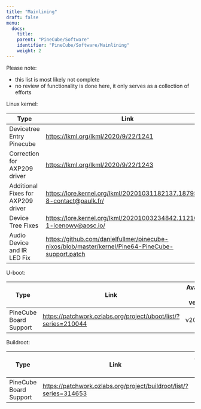 ```yaml
---
title: "Mainlining"
draft: false
menu:
  docs:
    title:
    parent: "PineCube/Software"
    identifier: "PineCube/Software/Mainlining"
    weight: 2
---
```


Please note:

* this list is most likely not complete
* no review of functionality is done here, it only serves as a collection of efforts

Linux kernel:

| Type                                | Link                                                                                              | Available in version |
| --------                            | -------                                                                                           | ------- |
| Devicetree Entry Pinecube           | https://lkml.org/lkml/2020/9/22/1241                                                              | 5.10
| Correction for AXP209 driver        | https://lkml.org/lkml/2020/9/22/1243                                                              | 5.9
| Additional Fixes for AXP209 driver  | https://lore.kernel.org/lkml/20201031182137.1879521-8-contact@paulk.fr/                           | 5.12
| Device Tree Fixes                   | https://lore.kernel.org/lkml/20201003234842.1121077-1-icenowy@aosc.io/                            | 5.10
| Audio Device and IR LED Fix         | https://github.com/danielfullmer/pinecube-nixos/blob/master/kernel/Pine64-PineCube-support.patch  | https://github.com/danielfullmer/pinecube-nixos/issues/2[TBD] |

U-boot:

| Type                                | Link                                                                | Available in version |
| --------                            | -------                                                             | ------- |
| PineCube Board Support              | https://patchwork.ozlabs.org/project/uboot/list/?series=210044      | v2021.04 |

Buildroot:

| Type                                | Link                                                                | Available in version |
| --------                            | -------                                                             | ------- |
| PineCube Board Support              | https://patchwork.ozlabs.org/project/buildroot/list/?series=314653  | 2023.11 |